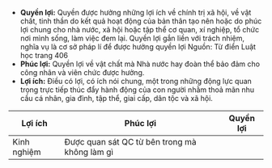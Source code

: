 - **Quyền lợi:** Quyền được hưởng những lợi ích về chính trị xã hội, về vật chất, tinh thần do kết quả hoạt động của bản thân tạo nên hoặc do phúc lợi chung cho nhà nước, xã hội hoặc tập thể cơ quan, xí nghiệp, tổ chức nơi mình sống, làm việc đem lại. Quyền lợi gắn liền với trách nhiệm, nghĩa vụ là cơ sở pháp lí để được hưởng quyền lợi
  Nguồn: Từ điển Luật học trang 406
- **Phúc lợi:** Quyền lợi về vật chất mà Nhà nước hay đoàn thể bảo đảm cho công nhân và viên chức được hưởng.
- **Lợi ích:** Điều có lợi, có ích nói chung, một trong những động lực quan trọng trực tiếp thúc đẩy hành động của con người nhằm thoả mãn nhu cầu cá nhân, gia đình, tập thể, giai cấp, dân tộc và xã hội.

| Lợi ích     | Phúc lợi                                      | Quyền lợi |
| ----------- | --------------------------------------------- | --------- |
| Kinh nghiệm | Được quan sát QC từ bên trong mà không làm gì |           |
